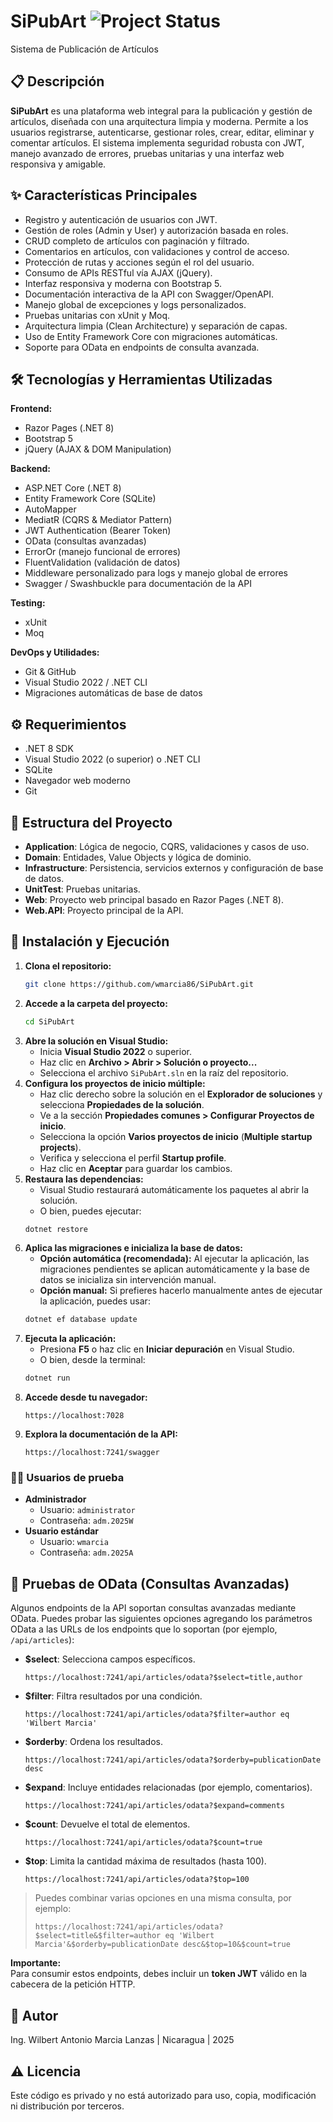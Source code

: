 # SiPubArt ![Project Status](https://img.shields.io/badge/status-in%20development-yellow)

Sistema de Publicación de Artículos

## 📋 Descripción
**SiPubArt** es una plataforma web integral para la publicación y gestión de artículos, diseñada con una arquitectura limpia y moderna. Permite a los usuarios registrarse, autenticarse, gestionar roles, crear, editar, eliminar y comentar artículos. El sistema implementa seguridad robusta con JWT, manejo avanzado de errores, pruebas unitarias y una interfaz web responsiva y amigable.

## ✨ Características Principales
- Registro y autenticación de usuarios con JWT.
- Gestión de roles (Admin y User) y autorización basada en roles.
- CRUD completo de artículos con paginación y filtrado.
- Comentarios en artículos, con validaciones y control de acceso.
- Protección de rutas y acciones según el rol del usuario.
- Consumo de APIs RESTful vía AJAX (jQuery).
- Interfaz responsiva y moderna con Bootstrap 5.
- Documentación interactiva de la API con Swagger/OpenAPI.
- Manejo global de excepciones y logs personalizados.
- Pruebas unitarias con xUnit y Moq.
- Arquitectura limpia (Clean Architecture) y separación de capas.
- Uso de Entity Framework Core con migraciones automáticas.
- Soporte para OData en endpoints de consulta avanzada.

## 🛠 Tecnologías y Herramientas Utilizadas

**Frontend:**
- Razor Pages (.NET 8)
- Bootstrap 5
- jQuery (AJAX & DOM Manipulation)

**Backend:**
- ASP.NET Core (.NET 8)
- Entity Framework Core (SQLite)
- AutoMapper
- MediatR (CQRS & Mediator Pattern)
- JWT Authentication (Bearer Token)
- OData (consultas avanzadas)
- ErrorOr (manejo funcional de errores)
- FluentValidation (validación de datos)
- Middleware personalizado para logs y manejo global de errores
- Swagger / Swashbuckle para documentación de la API

**Testing:**
- xUnit
- Moq

**DevOps y Utilidades:**
- Git & GitHub
- Visual Studio 2022 / .NET CLI
- Migraciones automáticas de base de datos

## ⚙️ Requerimientos

- .NET 8 SDK
- Visual Studio 2022 (o superior) o .NET CLI
- SQLite
- Navegador web moderno
- Git

## 📂 Estructura del Proyecto

- **Application**: Lógica de negocio, CQRS, validaciones y casos de uso.
- **Domain**: Entidades, Value Objects y lógica de dominio.
- **Infrastructure**: Persistencia, servicios externos y configuración de base de datos.
- **UnitTest**: Pruebas unitarias.
- **Web**: Proyecto web principal basado en Razor Pages (.NET 8).
- **Web.API**: Proyecto principal de la API.

## 🚀 Instalación y Ejecución

1. **Clona el repositorio:**
    ```bash
    git clone https://github.com/wmarcia86/SiPubArt.git
    ```
2. **Accede a la carpeta del proyecto:**
    ```bash
    cd SiPubArt
    ```
3. **Abre la solución en Visual Studio:**
    - Inicia **Visual Studio 2022** o superior.
    - Haz clic en **Archivo > Abrir > Solución o proyecto...**
    - Selecciona el archivo `SiPubArt.sln` en la raíz del repositorio.
4. **Configura los proyectos de inicio múltiple:**
    - Haz clic derecho sobre la solución en el **Explorador de soluciones** y selecciona **Propiedades de la solución**.
    - Ve a la sección __Propiedades comunes > Configurar Proyectos de inicio__.
    - Selecciona la opción **Varios proyectos de inicio** (__Multiple startup projects__).
    - Verifica y selecciona el perfil __Startup profile__.
    - Haz clic en **Aceptar** para guardar los cambios.
5. **Restaura las dependencias:**
    - Visual Studio restaurará automáticamente los paquetes al abrir la solución.
    - O bien, puedes ejecutar:
    ```bash
    dotnet restore
    ```
6. **Aplica las migraciones e inicializa la base de datos:**
    - **Opción automática (recomendada):** Al ejecutar la aplicación, las migraciones pendientes se aplican automáticamente y la base de datos se inicializa sin intervención manual.
    - **Opción manual:** Si prefieres hacerlo manualmente antes de ejecutar la aplicación, puedes usar:
    ```bash
    dotnet ef database update
    ```
7. **Ejecuta la aplicación:**
    - Presiona **F5** o haz clic en **Iniciar depuración** en Visual Studio.
    - O bien, desde la terminal:
    ```bash
    dotnet run
    ```
8. **Accede desde tu navegador:**
    ```
    https://localhost:7028
    ```
9. **Explora la documentación de la API:**
    ```
    https://localhost:7241/swagger
    ```

### 🧑‍💻 Usuarios de prueba

- **Administrador**
  - Usuario: `administrator`
  - Contraseña: `adm.2025W`
- **Usuario estándar**
  - Usuario: `wmarcia`
  - Contraseña: `adm.2025A`

## 🧪 Pruebas de OData (Consultas Avanzadas)

Algunos endpoints de la API soportan consultas avanzadas mediante OData. Puedes probar las siguientes opciones agregando los parámetros OData a las URLs de los endpoints que lo soportan (por ejemplo, `/api/articles`):

- **$select**: Selecciona campos específicos.
    ```
    https://localhost:7241/api/articles/odata?$select=title,author
    ```
- **$filter**: Filtra resultados por una condición.
    ```
    https://localhost:7241/api/articles/odata?$filter=author eq 'Wilbert Marcia'
    ```
- **$orderby**: Ordena los resultados.
    ```
    https://localhost:7241/api/articles/odata?$orderby=publicationDate desc
    ```
- **$expand**: Incluye entidades relacionadas (por ejemplo, comentarios).
    ```
    https://localhost:7241/api/articles/odata?$expand=comments
    ```
- **$count**: Devuelve el total de elementos.
    ```
    https://localhost:7241/api/articles/odata?$count=true
    ```
- **$top**: Limita la cantidad máxima de resultados (hasta 100).
    ```
    https://localhost:7241/api/articles/odata?$top=100
    ```

> Puedes combinar varias opciones en una misma consulta, por ejemplo:
> ```
> https://localhost:7241/api/articles/odata?$select=title&$filter=author eq 'Wilbert Marcia'&$orderby=publicationDate desc&$top=10&$count=true
> ```

**Importante:**  
Para consumir estos endpoints, debes incluir un **token JWT** válido en la cabecera de la petición HTTP.

## 👤 Autor
Ing. Wilbert Antonio Marcia Lanzas | Nicaragua | 2025

## ⚠️ Licencia
Este código es privado y no está autorizado para uso, copia, modificación ni distribución por terceros.